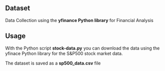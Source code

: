 ## Dataset

Data Collection using the **yfinance Python library** for Financial Analysis


## Usage 

With the Python script **stock-data.py** you can download the data using the yfinace Python library for the S&P500 stock market data.

The dataset is saved as a **sp500_data.csv** file

